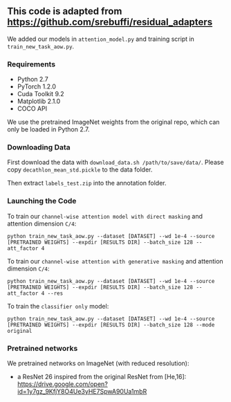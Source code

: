## This code is adapted from https://github.com/srebuffi/residual_adapters

We added our models in ``attention_model.py`` and training script in ``train_new_task_aow.py``.


### Requirements
- Python 2.7
- PyTorch 1.2.0
- Cuda Toolkit 9.2
- Matplotlib 2.1.0
- COCO API

We use the pretrained ImageNet weights from the original repo, which can only be loaded in Python 2.7.


### Downloading Data
First download the data with ``download_data.sh /path/to/save/data/``. Please copy ``decathlon_mean_std.pickle`` to the data folder. 

Then extract   ``labels_test.zip`` into the annotation folder.


### Launching the Code
To train our ``channel-wise attention model with direct masking`` and attention dimension ``C/4``:

``python train_new_task_aow.py --dataset [DATASET] --wd 1e-4 --source [PRETRAINED WEIGHTS] --expdir [RESULTS DIR] --batch_size 128 --att_factor 4 ``



To train our ``channel-wise attention with generative masking`` and attention dimension ``C/4``:

``python train_new_task_aow.py --dataset [DATASET] --wd 1e-4 --source [PRETRAINED WEIGHTS] --expdir [RESULTS DIR] --batch_size 128 --att_factor 4 --res``



To train the ``classifier only`` model:

``python train_new_task_aow.py --dataset [DATASET] --wd 1e-4 --source [PRETRAINED WEIGHTS] --expdir [RESULTS DIR] --batch_size 128 --mode original``



### Pretrained networks
We pretrained networks on ImageNet (with reduced resolution):
- a ResNet 26 inspired from the original ResNet from [He,16]: https://drive.google.com/open?id=1y7gz_9KfjY8O4Ue3yHE7SpwA90Ua1mbR


